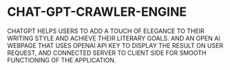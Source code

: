 # CHAT-GPT-CRAWLER-ENGINE
CHATGPT HELPS USERS TO ADD A TOUCH OF ELEGANCE TO THEIR WRITING STYLE AND ACHIEVE THEIR LITERARY GOALS. AND AN OPEN AI WEBPAGE THAT USES OPENAI API KEY TO DISPLAY THE RESULT ON USER REQUEST, AND CONNECTED SERVER TO CLIENT SIDE FOR SMOOTH FUNCTIONING OF THE APPLICATION.
